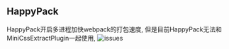 ## HappyPack

HappyPack开启多进程加快webpack的打包速度, 但是目前HappyPack无法和MiniCssExtractPlugin一起使用, ![issues](https://github.com/webpack/webpack/issues/6792)